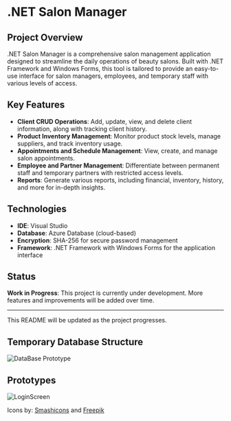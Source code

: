 # .NET Salon Manager

## Project Overview
.NET Salon Manager is a comprehensive salon management application designed to streamline the daily operations of beauty salons. Built with .NET Framework and Windows Forms, this tool is tailored to provide an easy-to-use interface for salon managers, employees, and temporary staff with various levels of access. 

## Key Features
- **Client CRUD Operations**: Add, update, view, and delete client information, along with tracking client history.
- **Product Inventory Management**: Monitor product stock levels, manage suppliers, and track inventory usage.
- **Appointments and Schedule Management**: View, create, and manage salon appointments.
- **Employee and Partner Management**: Differentiate between permanent staff and temporary partners with restricted access levels.
- **Reports**: Generate various reports, including financial, inventory, history, and more for in-depth insights.

## Technologies
- **IDE**: Visual Studio
- **Database**: Azure Database (cloud-based)
- **Encryption**: SHA-256 for secure password management
- **Framework**: .NET Framework with Windows Forms for the application interface

## Status
**Work in Progress**: This project is currently under development. More features and improvements will be added over time.

---

This README will be updated as the project progresses.

## Temporary Database Structure
<img src="https://i.ibb.co/681T1DP/Data-Base-Structure.png" alt="DataBase Prototype">

## Prototypes
<img src="https://i.ibb.co/NCJmc8L/Whats-App-Image-2024-10-28-at-10-59-41.jpg" alt="LoginScreen">


Icons by: <a href="https://www.flaticon.com/br/packs/essential-collection" title="do-utilizador ícones">Smashicons</a> and <a href="https://www.flaticon.com/br/icones-gratis/salao-de-beleza" title="do-utilizador ícones">Freepik</a>
